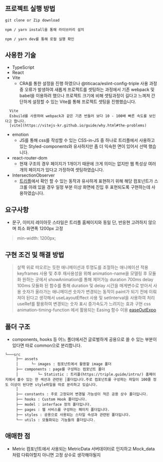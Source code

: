 ## 프로젝트 실행 방법
```
git clone or Zip download

npm / yarn install을 통해 라이브러리 설치

npm / yarn dev를 통해 로컬 실행 확인

```

## 사용한 기술
* TypeScript
* React
* Vite
  - CRA를 통한 설정을 진행 하였으나 @titicaca/eslint-config-triple 사용 과정 중 오류가 발생하여 새롭게 프로젝트를 셋팅하는 과정에서 기존 webpack 및 babel을 이용하려 했으나 프로젝트 크기에 비해 셋팅과정이 길다고 느껴져 간단하게 설정할 수 있는 Vite를 통해 프로젝트 셋팅을 진행했습니다.
```
  Vite
  Esbuild를 사용하여 webpack과 같은 기존 번들러 보다 10 - 100배 빠른 속도를 보인다고 합니다.
  [vite](https://vitejs-kr.github.io/guide/why.html#the-problems)
```
* emotion
  - JS를 통해 css를 작성할 수 있는 CSS-in-JS 중 하나로 트리플에서 사용하고 있는 Styled-components와 유사하지만 좀 더 익숙한 면이 있어서 선택 했습니다.
* react-router-dom
  - 현재 구조의 경우 페이지가 1개이기 때문에 크게 의미는 없지만 웹 특성상 여러개의 페이지가 있다고 가정하여 셋팅하였습니다.
* IntersectionObserver
  - [트리플](https://triple.guide/intro/)에서 확인 할 수 있는 동작과 유사하게 표현하기 위해 해당 컴포넌트가 스크롤 아래 있을 경우 일정 부분 이상 화면에 진입 후 표현되도록 구현하는데 사용하였습니다.

## 요구사항
- 문구, 이미지 레이아웃 스타일은 트리플 홈페이지와 동일 단, 반응현 고려하지 않으며 최소 화면폭 1200px 고정
> min-width: 1200px;

## 구현 조건 및 해결 방법
> 살짝 위로 떠오르는 듯한 애니메이션과 투명도를 조절하는 애니메이션 적용
  keyframes 사용 및 추후 재사용성을 위해 animation-name을 모델링 후 모듈화 원하는 곳에서 showAnimation를 통해 제어가능
> duration 700ms delay 100ms 
  모듈화 된 함수를 통해 duration 및 delay 시간을 매게변수로 받아서 사용
> 숫자가 올라가는 애니메이션
  숫자가 변경되는 동작이 paint가 되기 전에 이뤄져야 된다고 생각해서 useLayoutEffect 사용 및 setInterval을 사용하여 처리 useRef를 활용하여 변경되는 숫자 표시 
> 증가속도가 느려지는 효과 구현
  css animation-timing-function 에서 활용되는 Easing 함수 이용
  [easeOutExpo](https://easings.net/ko#easeOutExpo)

## 폴더 구조
  - components, hooks 등 어느 폴더에서건 글로벌하게 공용으로 쓸 수 있는 부분이 있다면 따로 common으로 분리합니다.
```
└───src
     ├── assets
     │      └─ images : 컴포넌트에서 활용할 image 폴더 
     ├── components : page를 구성하는 컴포넌트 폴더
     │         └─ Statistic : 트리플(https://triple.guide/intro/) 홈페이지에서 볼수 있는 한 섹션과 관련된 │폴더입니다.주로 컴포넌트를 구성파는 파일이 100줄 정도 이상이 된다면 style파일을 따로 분리하고 있습니다.
     │
     ├── constants : 주로 고정되어 변경될 가능성이 적은 공용 상수 폴더입니다.
     ├── hooks : Custom Hook 폴더입니다.
     ├── model : interface 정의 폴더입니다.
     ├── pages : 웹 서비스를 구성하는 페이지 폴더입니다.
     ├── styles : 공용으로 사용되는 스타일 속성과 관련된 폴더입니다.
     └── utils : 모듈화되는 기능들의 폴더입니다.
```

## 애매한 점
- Metric 컴포넌트에서 사용되는 MetricData 서버데이터로 인지하고 Mock_data처럼 다뤄야할지 아니면 고정 상수로 생각해야될지 